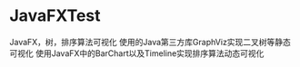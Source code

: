 # JavaFXTest
JavaFX，树，排序算法可视化
使用的Java第三方库GraphViz实现二叉树等静态可视化
使用JavaFX中的BarChart以及Timeline实现排序算法动态可视化
